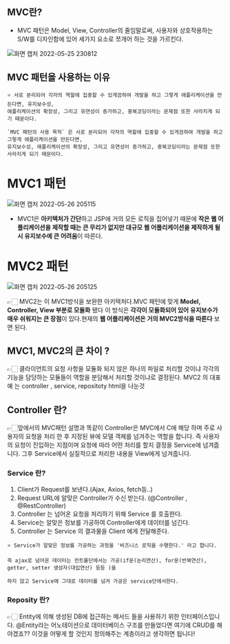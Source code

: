 ## **MVC란?**
- MVC 패턴은 Model, View, Controller의 줄임말로써, 사용자와 상호작용하는 S/W를 디자인함에 있어 세가지 요소로 쪼개어 하는 것을 가르킨다.

![화면 캡처 2022-05-25 230812](https://user-images.githubusercontent.com/81284265/170482618-d6beabfb-4eeb-48b8-a132-ea3ee2597dbf.png)

## **MVC 패턴을 사용하는 이유**
```
⭐️ 서로 분리되어 각자의 역할에 집중할 수 있게끔하여 개발을 하고 그렇게 애플리케이션을 만든다면, 유지보수성, 
애플리케이션의 확장성, 그리고 유연성이 증가하고, 중복코딩이라는 문제점 또한 사라지게 되기 때문이다.

`MVC 패턴의 사용 목적` 은 서로 분리되어 각자의 역할에 집중할 수 있게끔하여 개발을 하고 그렇게 애플리케이션을 만든다면,
유지보수성, 애플리케이션의 확장성, 그리고 유연성이 증가하고, 중복코딩이라는 문제점 또한 사라지게 되기 때문이다.
```
# MVC1 패턴
![화면 캡처 2022-05-26 205115](https://user-images.githubusercontent.com/81284265/170482720-c0548869-75b7-44bd-b70d-5d1dffc65778.png)

- MVC1은 **아키텍처가 간단**하고 JSP에 거의 모든 로직을 집어넣기 때문에 **작은 웹 어플리케이션을 제작할 때는 큰 무리가 없지만 대규모 웹 어플리케이션을 제작하게 될 시 유지보수에 큰 어려움**이 따른다.

# MVC2 패턴

![화면 캡처 2022-05-26 205125](https://user-images.githubusercontent.com/81284265/170482733-21f8059c-381c-4a50-98d5-4f5d4e8089f6.png)


👉🏻 MVC2는 이 MVC1방식을 보완한 아키텍처다.MVC 패턴에 맞게 **Model, Controller, View 부분로 모듈화** 됐다 이 방식은 **각각이 모듈화되어 있어 유지보수가 매우 쉬워지는 큰 장점**이 있다.현재의 **웹 어플리케이션은 거의 MVC2방식을 따른다** 보면 된다.  

## **MVC1, MVC2의 큰 차이 ?**

👉🏻 클라이언트의 요청 사항을 모듈화 되지 않은 하나의 파일로 처리할 것이냐 각각의 기능을 담당하는 모듈들이 역할을 분담해서 처리할 것이냐로 결정된다. MVC2 의 대표 예 는 controller , service, repositoty html을 나눈것

## Controller 란?

👉🏻앞에서의 MVC패턴 설명과 똑같이 Controller은 MVC에서 C에 해당 하며 주로 사용자의 요청을 처리 한 후 지정된 뷰에 모델 객체를 넘겨주는 역할을 합니다. 즉 사용자의 요청이 진입하는 지점이며 요청에 따라 어떤 처리를 할지 결정을 Service에 넘겨줍니다. 그후 Service에서 실질적으로 처리한 내용을 View에게 넘겨줍니다.

### Service 란?

1. Client가 Request를 보낸다.(Ajax, Axios, fetch등..)
2. Request URL에 알맞은 Controller가 수신 받는다. (@Controller , @RestController)
3. Controller 는 넘어온 요청을 처리하기 위해 Service 를 호출한다.
4. Service는 알맞은 정보를 가공하여 Controller에게 데이터를 넘긴다.
5. Controller 는 Service 의 결과물을 Client 에게 전달해준다.

```
⭐️ Service가 알맞은 정보를 가공하는 과정을 '비즈니스 로직을 수행한다.' 라고 합니다.

즉 ajax로 넘어온 데이터는 컨트롤단에서는 가공(if문(논리연산), for문(반복연산), getter, setter 생성자(대입연산) 등등 )을 

하지 않고 Service에 그대로 데이터를 넘겨 가공은 service단에서한다.
```
### Reposity 란?

👉🏻 Entity에 의해 생성된 DB에 접근하는 메서드 들을 사용하기 위한 인터페이스입니다. @Entity라는 어노테이션으로 데이터베이스 구조를 만들었다면 여기에 CRUD를 해야겠죠?? 이것을 어떻게 할 것인지 정의해주는 계층이라고 생각하면 됩니다!
